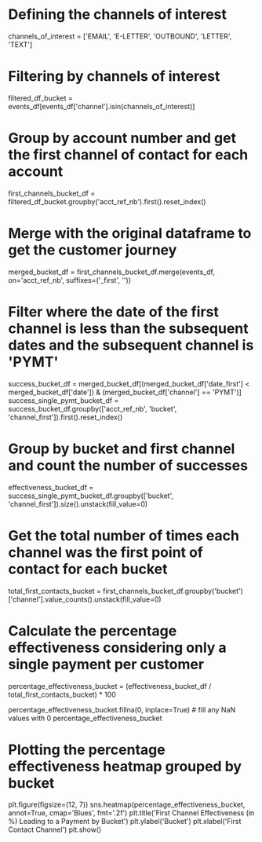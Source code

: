 # Defining the channels of interest
channels_of_interest = ['EMAIL', 'E-LETTER', 'OUTBOUND', 'LETTER', 'TEXT']

# Filtering by channels of interest
filtered_df_bucket = events_df[events_df['channel'].isin(channels_of_interest)]

# Group by account number and get the first channel of contact for each account
first_channels_bucket_df = filtered_df_bucket.groupby('acct_ref_nb').first().reset_index()

# Merge with the original dataframe to get the customer journey
merged_bucket_df = first_channels_bucket_df.merge(events_df, on='acct_ref_nb', suffixes=('_first', ''))

# Filter where the date of the first channel is less than the subsequent dates and the subsequent channel is 'PYMT'
success_bucket_df = merged_bucket_df[(merged_bucket_df['date_first'] < merged_bucket_df['date']) & (merged_bucket_df['channel'] == 'PYMT')]
success_single_pymt_bucket_df = success_bucket_df.groupby(['acct_ref_nb', 'bucket', 'channel_first']).first().reset_index()

# Group by bucket and first channel and count the number of successes
effectiveness_bucket_df = success_single_pymt_bucket_df.groupby(['bucket', 'channel_first']).size().unstack(fill_value=0)

# Get the total number of times each channel was the first point of contact for each bucket
total_first_contacts_bucket = first_channels_bucket_df.groupby('bucket')['channel'].value_counts().unstack(fill_value=0)

# Calculate the percentage effectiveness considering only a single payment per customer
percentage_effectiveness_bucket = (effectiveness_bucket_df / total_first_contacts_bucket) * 100

percentage_effectiveness_bucket.fillna(0, inplace=True)  # fill any NaN values with 0
percentage_effectiveness_bucket


# Plotting the percentage effectiveness heatmap grouped by bucket
plt.figure(figsize=(12, 7))
sns.heatmap(percentage_effectiveness_bucket, annot=True, cmap='Blues', fmt='.2f')
plt.title('First Channel Effectiveness (in %) Leading to a Payment by Bucket')
plt.ylabel('Bucket')
plt.xlabel('First Contact Channel')
plt.show()
